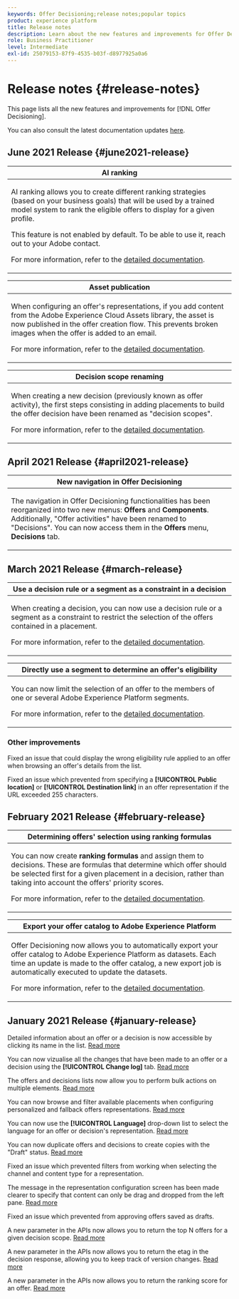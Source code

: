 ```yaml
---
keywords: Offer Decisioning;release notes;popular topics
product: experience platform
title: Release notes
description: Learn about the new features and improvements for Offer Decisioning.
role: Business Practitioner
level: Intermediate
exl-id: 25079153-87f9-4535-b03f-d8977925a0a6
---
```

# Release notes {#release-notes}

This page lists all the new features and improvements for [!DNL Offer Decisioning].

You can also consult the latest documentation updates [here](documentation-updates.md).


## June 2021 Release {#june2021-release}

<table>
<thead>
<tr>
<th><strong>AI ranking</strong><br/></th>
</tr>
</thead>
<tbody>
<tr>
<td>
<p>
AI ranking allows you to create different ranking strategies (based on your business goals) that will be used by a trained model system to rank the eligible offers to display for a given profile.</p>
<p>This feature is not enabled by default. To be able to use it, reach out to your Adobe contact.</p>
<p>For more information, refer to the <a href="offer-library/create-ranking-formulas.md">detailed documentation</a>.</p>
</td>
</tr>
</tbody>
</table>

<table>
<thead>
<tr>
<th><strong>Asset publication</strong><br/></th>
</tr>
</thead>
<tbody>
<tr>
<td>
<p>When configuring an offer's representations, if you add content from the Adobe Experience Cloud Assets library, the asset is now published in the offer creation flow. This prevents broken images when the offer is added to an email.</p>
<p>For more information, refer to the <a href="offer-library/creating-personalized-offers.md#representations">detailed documentation</a>.</p>
</td>
</tr>
</tbody>
</table>

<table>
<thead>
<tr>
<th><strong>Decision scope renaming</strong><br/></th>
</tr>
</thead>
<tbody>
<tr>
<td>
<p>When creating a new decision (previously known as offer activity), the first steps consisting in adding placements to build the offer decision have been renamed as "decision scopes".</p>
<p>For more information, refer to the <a href="offer-activities/create-offer-activities.md#add-decision-scopes">detailed documentation</a>.</p>
</td>
</tr>
</tbody>
</table>

## April 2021 Release {#april2021-release}

<table>
<thead>
<tr>
<th><strong>New navigation in Offer Decisioning</strong><br/></th>
</tr>
</thead>
<tbody>
<tr>
<td>
<p>The navigation in Offer Decisioning functionalities has been reorganized into two new menus: <b>Offers</b> and <b>Components</b>. Additionally, "Offer activities" have been renamed to "Decisions". You can now access them in the <b>Offers</b> menu, <b>Decisions</b> tab.</p>
</td>
</tr>
</tbody>
</table>

## March 2021 Release {#march-release}

<table>
<thead>
<tr>
<th><strong>Use a decision rule or a segment as a constraint in a decision</strong><br/></th>
</tr>
</thead>
<tbody>
<tr>
<td>
<p>When creating a decision, you can now use a decision rule or a segment as a constraint to restrict the selection of the offers contained in a placement.</p>
<p>For more information, refer to the <a href="offer-activities/create-offer-activities.md#add-decisions">detailed documentation</a>.</p>
</td>
</tr>
</tbody>
</table>

<table>
<thead>
<tr>
<th><strong>Directly use a segment to determine an offer's eligibility</strong><br/></th>
</tr>
</thead>
<tbody>
<tr>
<td>
<p>You can now limit the selection of an offer to the members of one or several Adobe Experience Platform segments.</p>
<p>For more information, refer to the <a href="offer-library/creating-personalized-offers.md#eligibility">detailed documentation</a>.</p>
</td>
</tr>
</tbody>
</table>

### Other improvements

Fixed an issue that could display the wrong eligibility rule applied to an offer when browsing an offer's details from the list.

Fixed an issue which prevented from specifying a **[!UICONTROL Public location]** or **[!UICONTROL Destination link]** in an offer representation if the URL exceeded 255 characters.

## February 2021 Release {#february-release}

<table>
<thead>
<tr>
<th><strong>Determining offers' selection using ranking formulas</strong><br/></th>
</tr>
</thead>
<tbody>
<tr>
<td>
<p>You can now create <strong>ranking formulas</strong> and assign them to decisions. These are formulas that determine which offer should be selected first for a given placement in a decision, rather than taking into account the offers' priority scores.</p>
<p>For more information, refer to the <a href="offer-activities/configure-offer-selection.md">detailed documentation</a>.</p>
</td>
</tr>
</tbody>
</table>

<table>
<thead>
<tr>
<th><strong>Export your offer catalog to Adobe Experience Platform</strong><br/></th>
</tr>
</thead>
<tbody>
<tr>
<td>
<p>Offer Decisioning now allows you to automatically export your offer catalog to Adobe Experience Platform as datasets. Each time an update is made to the offer catalog, a new export job is automatically executed to update the datasets.
</p>
<p>For more information, refer to the <a href="export-catalog/get-started-export.md">detailed documentation</a>.</p>
</td>
</tr>
</tbody>
</table>

## January 2021 Release {#january-release}

Detailed information about an offer or a decision is now accessible by clicking its name in the list. [Read more](get-started/user-interface.md#information-pane-actions)

You can now vizualise all the changes that have been made to an offer or a decision using the **[!UICONTROL Change log]** tab. [Read more](get-started/user-interface.md#changes-log)

The offers and decisions lists now allow you to perform bulk actions on multiple elements. [Read more](get-started/user-interface.md#information-pane-actions)

You can now browse and filter available placements when configuring personalized and fallback offers representations. [Read more](offer-library/creating-personalized-offers.md)

You can now use the **[!UICONTROL Language]** drop-down list to select the language for an offer or decision's representation. [Read more](offer-library/creating-personalized-offers.md)

You can now duplicate offers and decisions to create copies with the "Draft" status. [Read more](get-started/user-interface.md#information-pane-actions)

Fixed an issue which prevented filters from working when selecting the channel and content type for a representation.

The message in the representation configuration screen has been made clearer to specify that content can only be drag and dropped from the left pane. [Read more](offer-library/creating-personalized-offers.md)

Fixed an issue which prevented from approving offers saved as drafts.

A new parameter in the APIs now allows you to return the top N offers for a given decision scope. [Read more](api-reference/getting-started.md)

A new parameter in the APIs now allows you to return the etag in the decision response, allowing you to keep track of version changes. [Read more](api-reference/getting-started.md)

A new parameter in the APIs now allows you to return the ranking score for an offer. [Read more](api-reference/getting-started.md)
